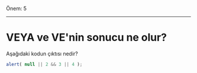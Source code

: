 Önem: 5

---

# VEYA ve VE'nin sonucu ne olur?

Aşağıdaki kodun çıktısı nedir?

```js
alert( null || 2 && 3 || 4 );
```

